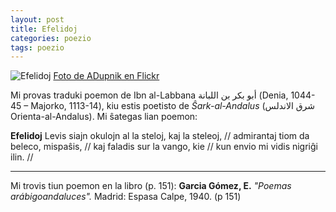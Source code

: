 ```yaml
---
layout: post
title: Efelidoj 
categories: poezio
tags: poezio
---
```

![Efelidoj](https://c1.staticflickr.com/5/4002/4495457658_c67ea7dcfe.jpg) 
[Foto de ADupnik en Flickr][1]

Mi provas traduki poemon de Ibn al-Labbana أبو بكر بن اللبانة (Denia, 1044-45 – Majorko, 1113-14), kiu estis poetisto de *Ŝark-al-Andalus* (شرق الاندلس Orienta-al-Andalus). 
Mi ŝategas lian poemon:

**Efelidoj** 
Levis siajn okulojn al la steloj, kaj la steleoj, //
admirantaj tiom da beleco, mispaŝis, //
kaj faladis sur la vango, kie //
kun envio mi vidis nigriĝi ilin. //

--------
Mi trovis tiun poemon en la libro (p. 151):
**Garcia Gómez, E.** *"Poemas arábigoandaluces".* Madrid: Espasa Calpe, 1940. (p 151)

[1]: https://www.flickr.com/photos/adupnik/